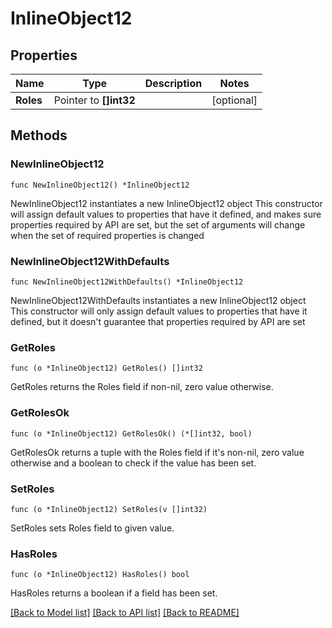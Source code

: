 # InlineObject12

## Properties

Name | Type | Description | Notes
------------ | ------------- | ------------- | -------------
**Roles** | Pointer to **[]int32** |  | [optional] 

## Methods

### NewInlineObject12

`func NewInlineObject12() *InlineObject12`

NewInlineObject12 instantiates a new InlineObject12 object
This constructor will assign default values to properties that have it defined,
and makes sure properties required by API are set, but the set of arguments
will change when the set of required properties is changed

### NewInlineObject12WithDefaults

`func NewInlineObject12WithDefaults() *InlineObject12`

NewInlineObject12WithDefaults instantiates a new InlineObject12 object
This constructor will only assign default values to properties that have it defined,
but it doesn't guarantee that properties required by API are set

### GetRoles

`func (o *InlineObject12) GetRoles() []int32`

GetRoles returns the Roles field if non-nil, zero value otherwise.

### GetRolesOk

`func (o *InlineObject12) GetRolesOk() (*[]int32, bool)`

GetRolesOk returns a tuple with the Roles field if it's non-nil, zero value otherwise
and a boolean to check if the value has been set.

### SetRoles

`func (o *InlineObject12) SetRoles(v []int32)`

SetRoles sets Roles field to given value.

### HasRoles

`func (o *InlineObject12) HasRoles() bool`

HasRoles returns a boolean if a field has been set.


[[Back to Model list]](../README.md#documentation-for-models) [[Back to API list]](../README.md#documentation-for-api-endpoints) [[Back to README]](../README.md)


